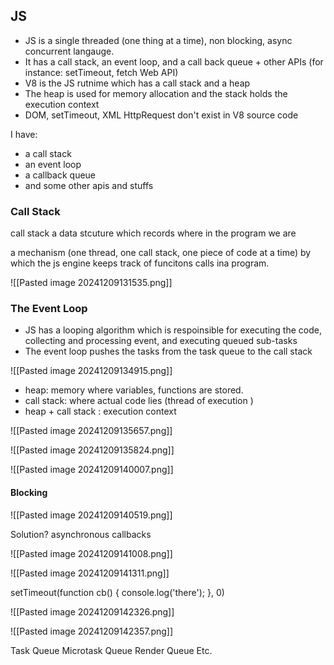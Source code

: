## JS

- JS is a single threaded (one thing at a time), non blocking, async concurrent langauge.
- It has a call stack, an event loop, and a call back queue + other APIs (for instance: setTimeout, fetch Web API)
- V8 is the JS rutnime which has a call stack and a heap
- The heap is used for memory allocation and the stack holds the execution context
- DOM, setTimeout, XML HttpRequest don't exist in V8 source code


I have:
- a call stack
- an event loop
- a callback queue
- and some other apis and stuffs  


### Call Stack

call stack a data stcuture which records where in the program we are

a mechanism (one thread, one call stack, one piece of code at a time) by which the js  engine keeps track of funcitons calls ina  program.

![[Pasted image 20241209131535.png]]

### The Event Loop

- JS has a looping algorithm which is respoinsible for executing the code, collecting and processing event, and executing queued sub-tasks
- The event loop pushes the tasks from the task queue to the call stack

![[Pasted image 20241209134915.png]]

- heap: memory where variables, functions are stored.
- call stack: where actual code lies (thread of execution )
- heap + call stack : execution context

![[Pasted image 20241209135657.png]]

![[Pasted image 20241209135824.png]]

![[Pasted image 20241209140007.png]] 

#### Blocking

![[Pasted image 20241209140519.png]]

Solution?
asynchronous callbacks

![[Pasted image 20241209141008.png]]

![[Pasted image 20241209141311.png]]

setTimeout(function cb() {
	console.log('there');
}, 0)

![[Pasted image 20241209142326.png]]

![[Pasted image 20241209142357.png]]

Task Queue
Microtask Queue
Render Queue 
Etc.